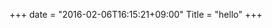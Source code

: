 +++
date  = "2016-02-06T16:15:21+09:00"
Title = "hello"
+++


<!-- {{ range .Site.Data.openapi.info.sample.title }}
  <h1>{{ . }}</h1>
{{ end }}

<ul>
{{ range .Site.Data.calendar.holidays.year_2016 }}
  <li>{{ . }}</li>
{{ end }}
</ul> -->
